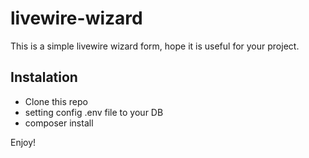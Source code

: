 # livewire-wizard
This is a simple livewire wizard form, hope it is useful for your project.

## Instalation

- Clone this repo
- setting config .env file to your DB
- composer install

Enjoy!
